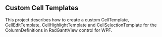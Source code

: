 ## Custom Cell Templates
This project describes how to create a custom CellTemplate, CellEditTemplate, CellHighlightTemplate and CellSelectionTemplate for the ColumnDefinitions in RadGanttView control for WPF.

[//]: <keywords:celledittemplate, cellhighlighttemplate, cellselectiontemplate>